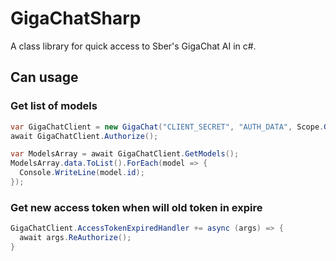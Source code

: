 # GigaChatSharp

A class library for quick access to Sber's GigaChat AI in c#.

## Can usage

### Get list of models
```csharp
var GigaChatClient = new GigaChat("CLIENT_SECRET", "AUTH_DATA", Scope.GIGACHAT_API_PERS)
await GigaChatClient.Authorize();

var ModelsArray = await GigaChatClient.GetModels();
ModelsArray.data.ToList().ForEach(model => {
  Console.WriteLine(model.id);
});
```

### Get new access token when will old token in expire
```csharp
GigaChatClient.AccessTokenExpiredHandler += async (args) => {
  await args.ReAuthorize();
}
```
